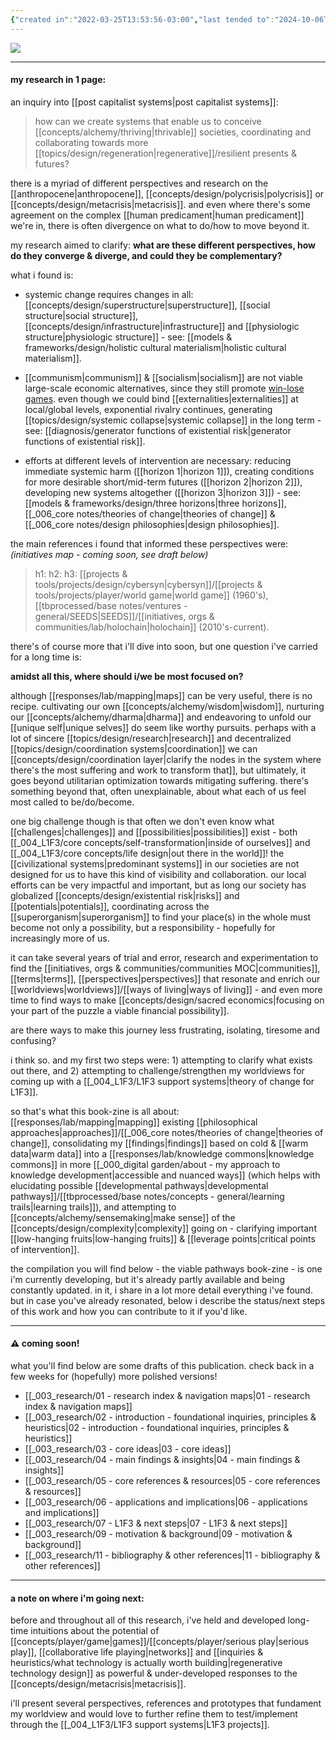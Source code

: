 ```yaml
---
{"created in":"2022-03-25T13:53:56-03:00","last tended to":"2024-10-06T02:11:50-03:00","tags":["🌿"],"aliases":["viable pathways","viable pathways zine","viable pathways book-zine","viable pathways book-zine mvp","book-zine"],"dg-publish":true,"notestage":["🌿"],"created":"2022-03-25T13:53:56.444-03:00","updated":"2025-02-28T18:11:57.968-03:00","permalink":"/003-research/00-viable-pathways-book-zine/","dgPassFrontmatter":true}
---
```


<!--![viable pathways book-zine cover.png|1000](/img/user/assets/viable%20pathways%20book-zine%20cover.png)-->
![](https://i.imgur.com/MzsDZ3I.jpeg)

---
#### my research in 1 page:

an inquiry into [[post capitalist systems\|post capitalist systems]]:

> how can we create systems that enable us to conceive [[concepts/alchemy/thriving\|thrivable]] societies, coordinating and collaborating towards more [[topics/design/regeneration\|regenerative]]/resilient presents & futures?

there is a myriad of different perspectives and research on the [[anthropocene\|anthropocene]], [[concepts/design/polycrisis\|polycrisis]] or [[concepts/design/metacrisis\|metacrisis]]. and even where there's some agreement on the complex [[human predicament\|human predicament]] we're in, there is often divergence on what to do/how to move beyond it.

my research aimed to clarify: **what are these different perspectives, how do they converge & diverge, and could they be complementary?**

what i found is:

- systemic change requires changes in all: [[concepts/design/superstructure\|superstructure]], [[social structure\|social structure]], [[concepts/design/infrastructure\|infrastructure]] and [[physiologic structure\|physiologic structure]] - see: [[models & frameworks/design/holistic cultural materialism\|holistic cultural materialism]].

- [[communism\|communism]] & [[socialism\|socialism]] are not viable large-scale economic alternatives, since they still promote [win-lose games](https://civilizationemerging.com/new-economics-series-3/). even though we could bind [[externalities\|externalities]] at local/global levels, exponential rivalry continues, generating [[topics/design/systemic collapse\|systemic collapse]] in the long term - see: [[diagnosis/generator functions of existential risk\|generator functions of existential risk]].

- efforts at different levels of intervention are necessary: reducing immediate systemic harm ([[horizon 1\|horizon 1]]), creating conditions for more desirable short/mid-term futures ([[horizon 2\|horizon 2]]), developing new systems altogether ([[horizon 3\|horizon 3]]) - see: [[models & frameworks/design/three horizons\|three horizons]], [[_006_core notes/theories of change\|theories of change]] & [[_006_core notes/design philosophies\|design philosophies]].

the main references i found that informed these perspectives were: *(initiatives map - coming soon, see draft below)*

> h1: 
> h2: 
> h3: [[projects & tools/projects/design/cybersyn\|cybersyn]]/[[projects & tools/projects/player/world game\|world game]] (1960's), [[tbprocessed/base notes/ventures - general/SEEDS\|SEEDS]]/[[initiatives, orgs & communities/lab/holochain\|holochain]] (2010's-current).

there's of course more that i'll dive into soon, but one question i've carried for a long time is:

**amidst all this, where should i/we be most focused on?**

although [[responses/lab/mapping\|maps]] can be very useful, there is no recipe. cultivating our own [[concepts/alchemy/wisdom\|wisdom]], nurturing our [[concepts/alchemy/dharma\|dharma]] and endeavoring to unfold our [[unique self\|unique selves]] do seem like worthy pursuits. perhaps with a lot of sincere [[topics/design/research\|research]] and decentralized [[topics/design/coordination systems\|coordination]] we can [[concepts/design/coordination layer\|clarify the nodes in the system where there's the most suffering and work to transform that]], but ultimately, it goes beyond utilitarian optimization towards mitigating suffering. there's something beyond that, often unexplainable, about what each of us feel most called to be/do/become.

one big challenge though is that often we don't even know what [[challenges\|challenges]] and [[possibilities\|possibilities]] exist - both [[_004_L1F3/core concepts/self-transformation\|inside of ourselves]] and [[_004_L1F3/core concepts/life design\|out there in the world]]! the [[civilizational systems\|predominant systems]] in our societies are not designed for us to have this kind of visibility and collaboration. our local efforts can be very impactful and important, but as long our society has globalized [[concepts/design/existential risk\|risks]] and [[potentials\|potentials]], coordinating across the [[superorganism\|superorganism]] to find your place(s) in the whole must become not only a possibility, but a responsibility - hopefully for increasingly more of us.

it can take several years of trial and error, research and experimentation to find the [[initiatives, orgs & communities/communities MOC\|communities]], [[terms\|terms]], [[perspectives\|perspectives]] that resonate and enrich our [[worldviews\|worldviews]]/[[ways of living\|ways of living]] - and even more time to find ways to make [[concepts/design/sacred economics\|focusing on your part of the puzzle a viable financial possibility]].

are there ways to make this journey less frustrating, isolating, tiresome and confusing?

i think so. and my first two steps were: 1) attempting to clarify what exists out there, and 2) attempting to challenge/strengthen my worldviews for coming up with a [[_004_L1F3/L1F3 support systems\|theory of change for L1F3]].

so that's what this book-zine is all about: [[responses/lab/mapping\|mapping]] existing [[philosophical approaches\|approaches]]/[[_006_core notes/theories of change\|theories of change]], consolidating my [[findings\|findings]] based on cold & [[warm data\|warm data]] into a [[responses/lab/knowledge commons\|knowledge commons]] in more [[_000_digital garden/about - my approach to knowledge development\|accessible and nuanced ways]] (which helps with elucidating possible [[developmental pathways\|developmental pathways]]/[[tbprocessed/base notes/concepts - general/learning trails\|learning trails]]), and attempting to [[concepts/alchemy/sensemaking\|make sense]] of the [[concepts/design/complexity\|complexity]] going on - clarifying important [[low-hanging fruits\|low-hanging fruits]] & [[leverage points\|critical points of intervention]].

the compilation you will find below - the viable pathways book-zine - is one i'm currently developing, but it's already partly available and being constantly updated. in it, i share in a lot more detail everything i've found. but in case you've already resonated, below i describe the status/next steps of this work and how you can contribute to it if you'd like.

---
#### ⚠ coming soon!

what you'll find below are some drafts of this publication. check back in a few weeks for (hopefully) more polished versions!

- [[_003_research/01 - research index & navigation maps\|01 - research index & navigation maps]]
- [[_003_research/02 - introduction - foundational inquiries, principles & heuristics\|02 - introduction - foundational inquiries, principles & heuristics]]
- [[_003_research/03 - core ideas\|03 - core ideas]]
- [[_003_research/04 - main findings & insights\|04 - main findings & insights]]
- [[_003_research/05 - core references & resources\|05 - core references & resources]]
- [[_003_research/06 - applications and implications\|06 - applications and implications]]
- [[_003_research/07 - L1F3 & next steps\|07 - L1F3 & next steps]]
- [[_003_research/09 - motivation & background\|09 - motivation & background]]
- [[_003_research/11 - bibliography & other references\|11 - bibliography & other references]]

---
#### a note on where i'm going next:

before and throughout all of this research, i've held and developed long-time intuitions about the potential of [[concepts/player/game\|games]]/[[concepts/player/serious play\|serious play]], [[collaborative life playing\|networks]] and [[inquiries & heuristics/what technology is actually worth building\|regenerative technology design]] as powerful & under-developed responses to the [[concepts/design/metacrisis\|metacrisis]].

i'll present several perspectives, references and prototypes that fundament my worldview and would love to further refine them to test/implement through the [[_004_L1F3/L1F3 support systems\|L1F3 projects]].